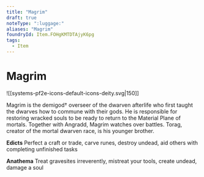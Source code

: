 ```yaml
---
title: "Magrim"
draft: true
noteType: ":luggage:"
aliases: "Magrim"
foundryId: Item.FOHgKMTDTAjyK6pg
tags:
  - Item
---
```


# Magrim
![[systems-pf2e-icons-default-icons-deity.svg|150]]

Magrim is the demigod† overseer of the dwarven afterlife who first taught the dwarves how to commune with their gods. He is responsible for restoring wracked souls to be ready to return to the Material Plane of mortals. Together with Angradd, Magrim watches over battles. Torag, creator of the mortal dwarven race, is his younger brother.

**Edicts** Perfect a craft or trade, carve runes, destroy undead, aid others with completing unfinished tasks

**Anathema** Treat gravesites irreverently, mistreat your tools, create undead, damage a soul

